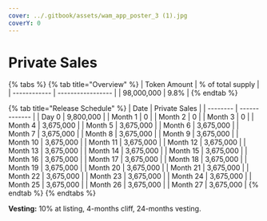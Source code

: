 ```yaml
---
cover: ../.gitbook/assets/wam_app_poster_3 (1).jpg
coverY: 0
---
```


# Private Sales

{% tabs %}
{% tab title="Overview" %}
| Token Amount | % of total supply |
| ------------ | ----------------- |
| 98,000,000   | 9.8%              |
{% endtab %}

{% tab title="Release Schedule" %}
| Date     | Private Sales |
| -------- | ------------- |
| Day 0    | 9,800,000     |
| Month 1  | 0             |
| Month 2  | 0             |
| Month 3  | 0             |
| Month 4  | 3,675,000     |
| Month 5  | 3,675,000     |
| Month 6  | 3,675,000     |
| Month 7  | 3,675,000     |
| Month 8  | 3,675,000     |
| Month 9  | 3,675,000     |
| Month 10 | 3,675,000     |
| Month 11 | 3,675,000     |
| Month 12 | 3,675,000     |
| Month 13 | 3,675,000     |
| Month 14 | 3,675,000     |
| Month 15 | 3,675,000     |
| Month 16 | 3,675,000     |
| Month 17 | 3,675,000     |
| Month 18 | 3,675,000     |
| Month 19 | 3,675,000     |
| Month 20 | 3,675,000     |
| Month 21 | 3,675,000     |
| Month 22 | 3,675,000     |
| Month 23 | 3,675,000     |
| Month 24 | 3,675,000     |
| Month 25 | 3,675,000     |
| Month 26 | 3,675,000     |
| Month 27 | 3,675,000     |
{% endtab %}
{% endtabs %}

**Vesting:** 10% at listing, 4-months cliff, 24-months vesting.

